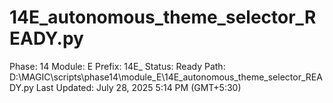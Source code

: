 # 14E_autonomous_theme_selector_READY.py

Phase: 14
Module: E
Prefix: 14E_
Status: Ready
Path: D:\MAGIC\scripts\phase14\module_E\14E_autonomous_theme_selector_READY.py
Last Updated: July 28, 2025 5:14 PM (GMT+5:30)
